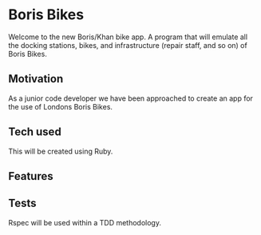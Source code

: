 # Boris Bikes #
Welcome to the new Boris/Khan bike app.
A program that will emulate all the docking stations, bikes, and infrastructure (repair staff, and so on) of Boris Bikes.

## Motivation ##
As a junior code developer we have been approached to create an app for the use of Londons Boris Bikes.

## Tech used ##
This will be created using Ruby.

## Features ##

## Tests ##
Rspec will be used within a TDD methodology.
